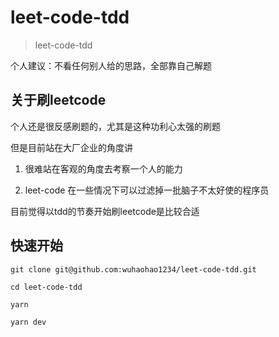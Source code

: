 # leet-code-tdd

> leet-code-tdd

个人建议：不看任何别人给的思路，全部靠自己解题
## 关于刷leetcode

个人还是很反感刷题的，尤其是这种功利心太强的刷题

但是目前站在大厂企业的角度讲

1. 很难站在客观的角度去考察一个人的能力

2. leet-code 在一些情况下可以过滤掉一批脑子不太好使的程序员

目前觉得以tdd的节奏开始刷leetcode是比较合适

## 快速开始

```shell
git clone git@github.com:wuhaohao1234/leet-code-tdd.git

cd leet-code-tdd

yarn

yarn dev
```